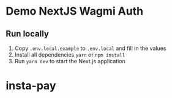 # Demo NextJS Wagmi Auth

## Run locally

1. Copy `.env.local.example` to `.env.local` and fill in the values
2. Install all dependencies `yarn` or `npm install`
3. Run `yarn dev` to start the Next.js application
# insta-pay

